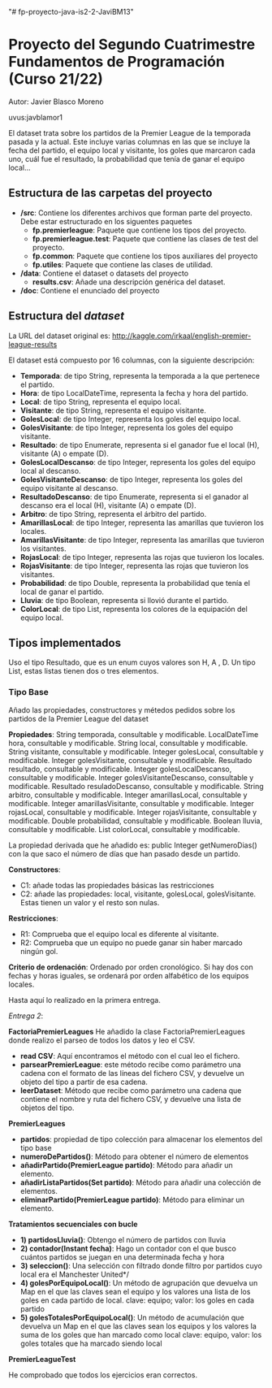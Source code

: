 "# fp-proyecto-java-is2-2-JaviBM13" 
# Proyecto del Segundo Cuatrimestre Fundamentos de Programación (Curso  21/22)
Autor: Javier Blasco Moreno

uvus:javblamor1

El dataset trata sobre los partidos de la Premier League de la temporada pasada y la actual. Este incluye varias columnas
en las que se incluye la fecha del partido, el equipo local y visitante, los goles que marcaron cada uno, cuál fue
el resultado, la probabilidad que tenía de ganar el equipo local...

## Estructura de las carpetas del proyecto

* **/src**: Contiene los diferentes archivos que forman parte del proyecto. Debe estar estructurado en los siguentes paquetes
  * **fp.premierleague**: Paquete que contiene los tipos del proyecto.
  * **fp.premierleague.test**: Paquete que contiene las clases de test del proyecto.
  * **fp.common**: Paquete que contiene los tipos auxiliares del proyecto
  * **fp.utiles**:  Paquete que contiene las clases de utilidad. 
* **/data**: Contiene el dataset o datasets del proyecto
    * **results.csv**: Añade una descripción genérica del dataset.
* **/doc**: Contiene el enunciado del proyecto
    
## Estructura del *dataset*

La URL del dataset original es: http://kaggle.com/irkaal/english-premier-league-results

El dataset está compuesto por 16 columnas, con la siguiente descripción:

* **Temporada**: de tipo String, representa la temporada a la que pertenece el partido.
* **Hora**: de tipo LocalDateTime, representa la fecha y hora del partido.
* **Local**: de tipo String, representa el equipo local.
* **Visitante**: de tipo String, representa el equipo visitante.
* **GolesLocal**: de tipo Integer, representa los goles del equipo local.
* **GolesVisitante**: de tipo Integer, representa los goles del equipo visitante.
* **Resultado**: de tipo Enumerate, representa si el ganador fue el local (H), visitante (A) o empate (D).
* **GolesLocalDescanso**: de tipo Integer, representa los goles del equipo local al descanso.
* **GolesVisitanteDescanso**: de tipo Integer, representa los goles del equipo visitante al descanso.
* **ResultadoDescanso**: de tipo Enumerate, representa si el ganador al descanso era el local (H), visitante (A) o empate (D).
* **Arbitro**: de tipo String, representa el árbitro del partido.
* **AmarillasLocal**: de tipo Integer, representa las amarillas que tuvieron los locales.
* **AmarillasVisitante**: de tipo Integer, representa las amarillas que tuvieron los visitantes.
* **RojasLocal**: de tipo Integer, representa las rojas que tuvieron los locales.
* **RojasVisitante**: de tipo Integer, representa las rojas que tuvieron los visitantes.
* **Probabilidad**: de tipo Double, representa la probabilidad que tenía el local de ganar el partido.
* **Lluvia**: de tipo Boolean, representa si llovió durante el partido.
* **ColorLocal**: de tipo List<String>, representa los colores de la equipación del equipo local.

## Tipos implementados
Uso el tipo Resultado, que es un enum cuyos valores son H, A , D. 
Un tipo List<String>, estas listas tienen dos o tres elementos.

### Tipo Base
Añado las propiedades, constructores y métedos pedidos sobre los partidos de la Premier League del dataset

**Propiedades**:
String temporada, consultable y modificable.
 LocalDateTime hora, consultable y modificable.
 String local, consultable y modificable.
 String visitante, consultable y modificable.
 Integer golesLocal, consultable y modificable.
 Integer golesVisitante, consultable y modificable.
 Resultado resultado, consultable y modificable.
 Integer golesLocalDescanso, consultable y modificable.
 Integer golesVisitanteDescanso, consultable y modificable.
 Resultado resuladoDescanso, consultable y modificable.
 String arbitro, consultable y modificable.
 Integer amarillasLocal, consultable y modificable.
 Integer amarillasVisitante, consultable y modificable.
 Integer rojasLocal, consultable y modificable.
 Integer rojasVisitante, consultable y modificable.
 Double probabilidad, consultable y modificable.
 Boolean lluvia, consultable y modificable.
 List<String> colorLocal, consultable y modificable.
 
 La propiedad derivada que he añadido es: public Integer getNumeroDias() con la que saco el número de días que han pasado desde un partido.
    
**Constructores**: 

- C1: añade todas las propiedades básicas las restricciones
- C2: añade las propiedades: local, visitante, golesLocal, golesVisitante. Estas tienen un valor y el resto son nulas.

**Restricciones**:
 
- R1: Comprueba que el equipo local es diferente al visitante.
- R2: Comprueba que un equipo no puede ganar sin haber marcado ningún gol.

**Criterio de ordenación**: Ordenado por orden cronológico. Si hay dos con fechas y horas iguales, se ordenará por
 orden alfabético de los equipos locales.
	
Hasta aquí lo realizado en la primera entrega.

*Entrega 2*:
	
**FactoriaPremierLeagues**
He añadido la clase FactoriaPremierLeagues donde realizo el parseo de todos los datos y leo el CSV.
* **read CSV**: Aquí encontramos el método con el cual leo el fichero.
* **parsearPremierLeague**: este método recibe como parámetro una cadena con el formato de las líneas del fichero CSV, y 
	devuelve un objeto del tipo a partir de esa cadena.
* **leerDataset**:  Método que recibe como parámetro una cadena que contiene el nombre y ruta del fichero CSV, y 
	devuelve una lista de objetos del tipo.
	
**PremierLeagues**
	
* **partidos**: propiedad de tipo colección para almacenar los elementos del tipo base
* **numeroDePartidos()**: Método para obtener el número de elementos
* **añadirPartido(PremierLeague partido)**: Método para añadir un elemento.
* **añadirListaPartidos(Set<PremierLeague> partido)**: Método para añadir una colección de elementos.
* **eliminarPartido(PremierLeague partido)**: Método para eliminar un elemento.

**Tratamientos secuenciales con bucle**
	
* **1) partidosLluvia()**:  Obtengo el número de partidos con lluvia
* **2) contador(Instant fecha)**: Hago un contador con el que busco cuántos partidos se juegan en una determinada fecha y hora
* **3) seleccion()**: Una selección con filtrado donde filtro por partidos cuyo local era el Manchester United*/
* **4) golesPorEquipoLocal()**: Un método de agrupación que devuelva un Map en el que las claves sean el equipo y los valores 
	una lista de los goles en cada partido de local. 
	clave: equipo; valor: los goles en cada partido
* **5) golesTotalesPorEquipoLocal()**: Un método de acumulación que devuelva un Map en el que las claves sean los equipos
	y los valores la suma de los goles que han marcado como local
	clave: equipo, valor: los goles totales que ha marcado siendo local
	
**PremierLeagueTest**
	
He comprobado que todos los ejercicios eran correctos.
